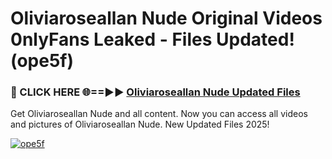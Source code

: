 # Oliviaroseallan Nude Original Videos 0nlyFans Leaked - Files Updated! (ope5f)

<h3>🔴 CLICK HERE 🌐==►► <a href="https://tinyurl.com/yc6ubb5a" rel="nofollow">Oliviaroseallan Nude Updated Files</a></h3>

Get Oliviaroseallan Nude and all content. Now you can access all videos and pictures of Oliviaroseallan Nude. New Updated Files 2025!

[![ope5f](https://i.imgur.com/7eu0CRL.gif)](https://tinyurl.com/yc6ubb5a)
